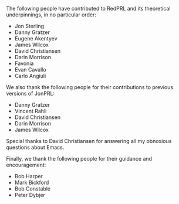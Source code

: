 The following people have contributed to RedPRL and its theoretical underpinnings,
in no particular order:

- Jon Sterling
- Danny Gratzer
- Eugene Akentyev
- James Wilcox
- David Christiansen
- Darin Morrison
- Favonia
- Evan Cavallo
- Carlo Angiuli

We also thank the following people for their contributions to previous versions
of JonPRL:

- Danny Gratzer
- Vincent Rahli
- David Christiansen
- Darin Morrison
- James Wilcox

Special thanks to David Christiansen for answering all my obnoxious questions
about Emacs.

Finally, we thank the following people for their guidance and encouragement:

- Bob Harper
- Mark Bickford
- Bob Constable
- Peter Dybjer
